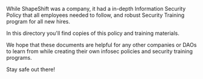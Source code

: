 While ShapeShift was a company, it had a in-depth Information Security Policy that all employees needed to follow, and robust Security Training program for all new hires.

In this directory you'll find copies of this policy and training materials.

We hope that these documents are helpful for any other companies or DAOs to learn from while creating their own infosec policies and security training programs.

Stay safe out there!